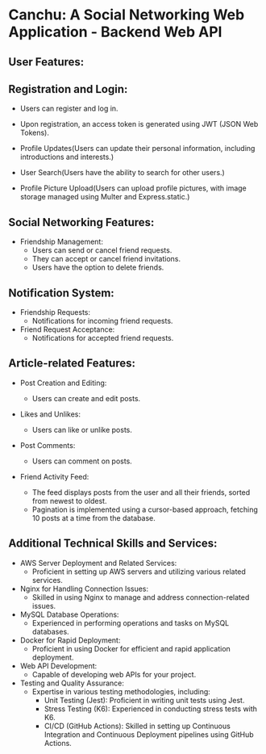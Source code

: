 # Canchu: A Social Networking Web Application - Backend Web API

## User Features:

## Registration and Login:

- Users can register and log in.
- Upon registration, an access token is generated using JWT (JSON Web Tokens).
- Profile Updates\(Users can update their personal information, including introductions and interests.\)
- User Search\(Users have the ability to search for other users.\)

- Profile Picture Upload\(Users can upload profile pictures, with image storage managed using Multer and Express.static.\)

## Social Networking Features:

- Friendship Management:
    - Users can send or cancel friend requests.
    - They can accept or cancel friend invitations.
     - Users have the option to delete friends.

## Notification System:

- Friendship Requests:
    - Notifications for incoming friend requests.
- Friend Request Acceptance:
    - Notifications for accepted friend requests.

## Article-related Features:

- Post Creation and Editing:
    - Users can create and edit posts.
- Likes and Unlikes:
    - Users can like or unlike posts.
- Post Comments:
    - Users can comment on posts.

- Friend Activity Feed:
    - The feed displays posts from the user and all their friends, sorted from newest to oldest.
    - Pagination is implemented using a cursor-based approach, fetching 10 posts at a time from the database.

## Additional Technical Skills and Services:

- AWS Server Deployment and Related Services:
    - Proficient in setting up AWS servers and utilizing various related services.
- Nginx for Handling Connection Issues:
    - Skilled in using Nginx to manage and address connection-related issues.
- MySQL Database Operations:
    - Experienced in performing operations and tasks on MySQL databases.
- Docker for Rapid Deployment:
    - Proficient in using Docker for efficient and rapid application deployment.
- Web API Development:
    - Capable of developing web APIs for your project.
- Testing and Quality Assurance:
    - Expertise in various testing methodologies, including:
        - Unit Testing (Jest): Proficient in writing unit tests using Jest.
        - Stress Testing (K6): Experienced in conducting stress tests with K6.
        - CI/CD (GitHub Actions): Skilled in setting up Continuous Integration and Continuous Deployment pipelines using GitHub Actions.
